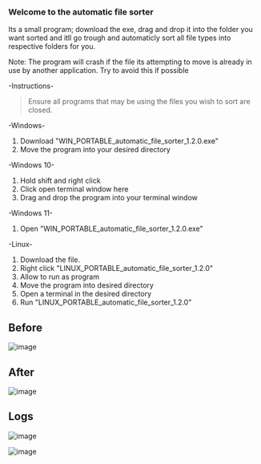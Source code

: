### Welcome to the automatic file sorter
Its a small program; download the exe, drag and drop it into the folder you want sorted and itll go trough and automaticly sort all file types into respective folders for you.

Note: The program will crash if the file its attempting to move is already in use by another application. Try to avoid this if possible

-Instructions-
> Ensure all programs that may be using the files you wish to sort are closed.

-Windows-
1. Download "WIN_PORTABLE_automatic_file_sorter_1.2.0.exe"
2. Move the program into your desired directory

-Windows 10-
1. Hold shift and right click
2. Click open terminal window here
3. Drag and drop the program into your terminal window

-Windows 11- 
1. Open "WIN_PORTABLE_automatic_file_sorter_1.2.0.exe"

-Linux-
1. Download the file.
5. Right click "LINUX_PORTABLE_automatic_file_sorter_1.2.0"
6. Allow to run as program
7. Move the program into desired directory
8. Open a terminal in the desired directory
9. Run "LINUX_PORTABLE_automatic_file_sorter_1.2.0"


## Before

![image](https://user-images.githubusercontent.com/66909997/172653107-37480530-02d0-4abe-812a-6596a2c4cd33.png)


## After

![image](https://user-images.githubusercontent.com/66909997/172704681-cb10bd2c-4256-444d-92a9-7d9de6c9e4a1.png)


## Logs

![image](https://user-images.githubusercontent.com/66909997/172653865-83843ef1-4974-4fa7-969d-13ac193d9b23.png)

![image](https://user-images.githubusercontent.com/66909997/172704784-a8005795-ecec-4b0e-8bbb-8eb0fe75875b.png)
